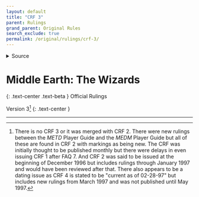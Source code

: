 ```yaml
---
layout: default
title: "CRF 3"
parent: Rulings
grand_parent: Original Rules
search_exclude: true
permalink: /original/rulings/crf-3/
---
```


<details>
<summary>Source</summary>
<a href="">rec.games.trading-cards.misc - </a> <a href="">(Web Archive)</a>
<a href="">rec.games.trading-cards.misc - </a> <a href="">(Web Archive)</a>
<a href="">rec.games.trading-cards.misc - </a> <a href="">(Web Archive)</a>
<a href="">rec.games.trading-cards.misc - </a> <a href="">(Web Archive)</a>
<a href="">rec.games.trading-cards.misc - </a> <a href="">(Web Archive)</a>
<a href="">rec.games.trading-cards.misc - </a> <a href="">(Web Archive)</a>
<a href="">rec.games.trading-cards.misc - </a> <a href="">(Web Archive)</a>
</details>

# Middle Earth: The Wizards

{: .text-center .text-beta }
Official Rulings

Version 3[^CRF3]
{: .text-center }

---

[^CRF3]: There is no CRF 3 or it was merged with CRF 2. There were new rulings between the _METD_ Player Guide and the _MEDM_ Player Guide but all of these are found in CRF 2 with markings as being new. The CRF was initially thought to be published monthly but there were delays in even issuing CRF 1 after FAQ 7. And CRF 2 was said to be issued at the beginning of December 1996 but includes rulings through January 1997 and would have been reviewed after that. There also appears to be a dating issue as CRF 4 is stated to be "current as of 02-28-97" but includes new rulings from March 1997 and was not published until May 1997.
